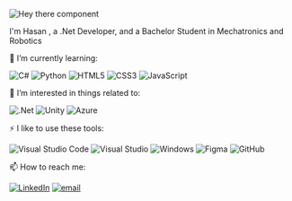 ![Hey there component](https://github.com/user-attachments/assets/1b7a2422-bfda-4542-a26a-15d165977ed7)


I'm Hasan , a .Net Developer, and a Bachelor Student in Mechatronics and Robotics

🌱 I’m currently learning:

![C#](https://img.shields.io/badge/c%23-%23239120.svg?style=for-the-badge&logo=csharp&logoColor=white)
![Python](https://img.shields.io/badge/python-3670A0?style=for-the-badge&logo=python&logoColor=ffdd54)
![HTML5](https://img.shields.io/badge/html5-%23E34F26.svg?style=for-the-badge&logo=html5&logoColor=white)
![CSS3](https://img.shields.io/badge/css3-%231572B6.svg?style=for-the-badge&logo=css3&logoColor=white)
![JavaScript](https://img.shields.io/badge/javascript-%23323330.svg?style=for-the-badge&logo=javascript&logoColor=%23F7DF1E)

🎉 I’m interested in things related to:

![.Net](https://img.shields.io/badge/.NET-5C2D91?style=for-the-badge&logo=.net&logoColor=white)
![Unity](https://img.shields.io/badge/unity-%23000000.svg?style=for-the-badge&logo=unity&logoColor=white)
![Azure](https://img.shields.io/badge/azure-%230072C6.svg?style=for-the-badge&logo=microsoftazure&logoColor=white)

⚡ I like to use these tools:

![Visual Studio Code](https://img.shields.io/badge/Visual%20Studio%20Code-0078d7.svg?style=for-the-badge&logo=visual-studio-code&logoColor=white)
![Visual Studio](https://img.shields.io/badge/Visual%20Studio-5C2D91.svg?style=for-the-badge&logo=visual-studio&logoColor=white)
![Windows](https://img.shields.io/badge/Windows-0078D6?style=for-the-badge&logo=windows&logoColor=white)
![Figma](https://img.shields.io/badge/figma-%23F24E1E.svg?style=for-the-badge&logo=figma&logoColor=white )
![GitHub](https://img.shields.io/badge/github-%23121011.svg?style=for-the-badge&logo=github&logoColor=white)

📫 How to reach me:

[![LinkedIn](https://img.shields.io/badge/LinkedIn-%230077B5.svg?logo=linkedin&logoColor=white)](https://linkedin.com/in/in/hasan-gubran) 
[![email](https://img.shields.io/badge/Email-D14836?logo=gmail&logoColor=white)](mailto:hasangubran@mail.com) 



<!--
**Hasanqp/Hasanqp** is a ✨ _special_ ✨ repository because its `README.md` (this file) appears on your GitHub profile.

